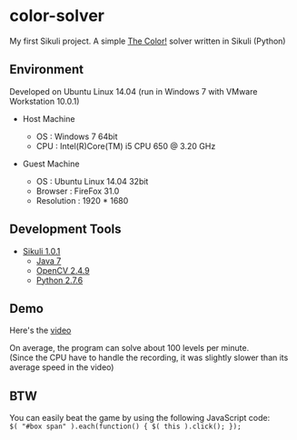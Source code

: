 # color-solver
My first Sikuli project. A simple [The Color!](http://game.ioxapp.com/color/) solver written in Sikuli (Python)

Environment
----------
Developed on Ubuntu Linux 14.04 (run in Windows 7 with VMware Workstation 10.0.1)  

* Host Machine
  + OS : Windows 7 64bit
  + CPU : Intel(R)Core(TM) i5 CPU 650 @ 3.20 GHz

* Guest Machine
  + OS : Ubuntu Linux 14.04 32bit
  + Browser : FireFox 31.0
  + Resolution : 1920 * 1680

Development Tools
------------
* [Sikuli 1.0.1](http://www.sikuli.org/)
  + [Java 7](http://openjdk.java.net/)
  + [OpenCV 2.4.9](http://opencv.org/)
  + [Python 2.7.6](https://www.python.org/) 
  

Demo
--------
Here's the [video](https://drive.google.com/file/d/0B_0lpa9AszN0b1ZSX1V1YllBWUU/view?usp=sharing&resourcekey=0-iOG8zLFsbfg511EClTFxrA)

On average, the program can solve about 100 levels per minute.  
(Since the CPU have to handle the recording, it was slightly slower than its average speed in the video)


BTW
------
You can easily beat the game by using the following JavaScript code:  
`$( "#box span" ).each(function() {
          $( this ).click();
});`
 


